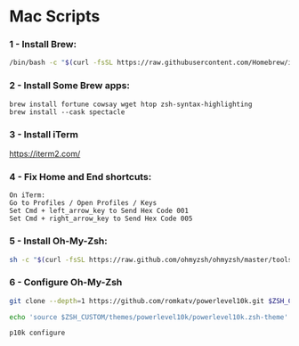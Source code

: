 # Mac Scripts

### 1 - Install Brew:

```bash
/bin/bash -c "$(curl -fsSL https://raw.githubusercontent.com/Homebrew/install/HEAD/install.sh)"
```

### 2 - Install Some Brew apps:

```
brew install fortune cowsay wget htop zsh-syntax-highlighting
brew install --cask spectacle
```

### 3 - Install iTerm
https://iterm2.com/


### 4 - Fix Home and End shortcuts:
	
	On iTerm: 
	Go to Profiles / Open Profiles / Keys
	Set Cmd + left_arrow_key to Send Hex Code 001
	Set Cmd + right_arrow_key to Send Hex Code 005



### 5 - Install Oh-My-Zsh:

```bash
sh -c "$(curl -fsSL https://raw.github.com/ohmyzsh/ohmyzsh/master/tools/install.sh)"
```

### 6 - Configure Oh-My-Zsh

```bash
git clone --depth=1 https://github.com/romkatv/powerlevel10k.git $ZSH_CUSTOM/themes/powerlevel10k

echo 'source $ZSH_CUSTOM/themes/powerlevel10k/powerlevel10k.zsh-theme' >> ~/.zshrc 

p10k configure
```
